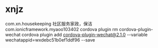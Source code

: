 # xnjz

com.xn.housekeeping
社区服务家政，保洁
com.ionicframework.myaoo103402
cordova plugin rm cordova-plugin-wechat
cordova plugin add cordova-plugin-wechat@2.1.0 --variable wechatappid=wxdebc51b0ef1ddf96 --save
